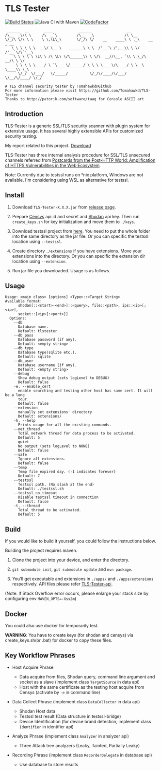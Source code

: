 # TLS Tester

[![Build Status](https://travis-ci.org/Tomahawkd/TLS-Tester.svg?branch=master)](https://travis-ci.org/Tomahawkd/TLS-Tester)
![Java CI with Maven](https://github.com/Tomahawkd/TLS-Tester/workflows/Java%20CI%20with%20Maven/badge.svg)
[![CodeFactor](https://www.codefactor.io/repository/github/tomahawkd/tls-tester/badge)](https://www.codefactor.io/repository/github/tomahawkd/tls-tester)

```
 ______  __       ____            ______                __                   
/\__  _\/\ \     /\  _`\         /\__  _\              /\ \__                
\/_/\ \/\ \ \    \ \,\L\_\       \/_/\ \/    __    ____\ \ ,_\    __   _ __  
   \ \ \ \ \ \  __\/_\__ \   _______\ \ \  /'__`\ /',__\\ \ \/  /'__`\/\`'__\
    \ \ \ \ \ \L\ \ /\ \L\ \/\______\\ \ \/\  __//\__, `\\ \ \_/\  __/\ \ \/ 
     \ \_\ \ \____/ \ `\____\/______/ \ \_\ \____\/\____/ \ \__\ \____\\ \_\ 
      \/_/  \/___/   \/_____/          \/_/\/____/\/___/   \/__/\/____/ \/_/
                                                                             
A TLS channel security tester by Tomahawkd@Github
For more information please visit https://github.com/Tomahawkd/TLS-Tester
Thanks to http://patorjk.com/software/taag for Console ASCII art
```

## Introduction
TLS-Tester is a generic SSL/TLS security scanner with plugin system for extensive 
usage. It has several highly extensible APIs for customized security testing.

My report related to this project. [Download](
https://github.com/Tomahawkd/TLS-Tester/releases/download/paper.rev1/unsecure.tls.channel.chn.pdf)

TLS-Tester has three internal analysis procedure for SSL/TLS unsecured channels 
referred from [Postcards from the Post-HTTP World: 
Amplification of HTTPS Vulnerabilities in the Web Ecosystem](
https://ieeexplore.ieee.org/document/8835223).

Note: Currently due to testssl runs on *nix platform, Windows are not available, 
I'm considering using WSL as alternative for testssl.

## Install

1. Download `TLS-Tester-X.X.X.jar` from 
[release page](https://github.com/Tomahawkd/TLS-Tester/releases).

2. Prepare [Censys](https://censys.io/account/api) api id and secret 
and [Shodan](https://account.shodan.io) api key.  Then run `create_keys.sh` for 
key initialization and move them to `./keys`. 

3. Download testssl project from [here](https://github.com/drwetter/testssl.sh). You
need to put the whole folder into the same directory as the jar file. Or you can 
specific the testssl location using `--testssl`.

4. Create directory `./extensions` if you have extensions. Move your extensions into
the directory. Or you can specific the extension dir location using `--extension`.

5. Run jar file you downloaded. Usage is as follows.

## Usage

```
Usage: <main class> [options] <Type>::<Target String> 
Available format: 
      shodan[::<start>-<end>]::<query>, file::<path>, ips::<ip>[;<ip>], 
      socket::[<ip>[:<port>]] 
  Options:
    --db
      Database name.
      Default: tlstester
    --db_pass
      Database password (if any).
      Default: <empty string>
    --db_type
      Database type(sqlite etc.).
      Default: sqlite
    --db_user
      Database username (if any).
      Default: <empty string>
    --debug
      Show debug output (sets logLevel to DEBUG)
      Default: false
    -e, --enable_cert
      enable searching and testing other host has same cert. It will be a long 
      tour. 
      Default: false
    --extension
      manually set extensions' directory
      Default: extensions/
    -h, --help
      Prints usage for all the existing commands.
    --net_thread
      Total network thread for data process to be activated.
      Default: 5
    --quiet
      No output (sets logLevel to NONE)
      Default: false
    --safe
      Ignore all extensions.
      Default: false
    --temp
      Temp file expired day. (-1 indicates forever)
      Default: 7
    --testssl
      Testssl path. (No slash at the end)
      Default: ./testssl.sh
    --testssl_no_timeout
      Disable testssl timeout in connection
      Default: false
    -t, --thread
      Total thread to be activated.
      Default: 5

```

## Build

If you would like to build it yourself, you could follow the instructions below.

Building the project requires maven.

1. Clone the project into your device, and enter the directory.

2. `git submodule init`, `git submodule update` and `mvn package`.

3. You'll get executable and extensions in `./apps/` and `./apps/extensions` respectively.
API files please refer [TLS-Tester-api](https://github.com/Tomahawkd/TLS-Tester-api).

(Note: If Stack Overflow error occurs, please enlarge your stack size by configuring env 
`MAVEN_OPTS=-Xss2m`)

## Docker

You could also use docker for temporarily test.

**WARNING**: You have to create keys (for shodan and censys) via create_keys.sh(or .bat) for docker 
to copy these files.

## Key Workflow Phrases

- Host Acquire Phrase
  - Data acquire from files, Shodan query, command line argument and socket as a slave 
  (implement class `TargetSource` in data api)
  - Host with the same certificate as the testing host acquire from Censys (activate 
  by `-e` in command line)

- Data Collect Phrase (implement class `DataCollector` in data api)
  - Shodan Host data
  - Testssl test result (Data structure in testssl-bridge)
  - Device Identification (for device brand detection, implement class `Identifier` 
  in identifier api)

- Analyze Phrase (implement class `Analyzer` in analyzer api)
  - Three Attack tree analyzers (Leaky, Tainted, Partially Leaky)

- Recording Phrase (implement class `RecorderDelegate` in database api)
  - Use database to store results

